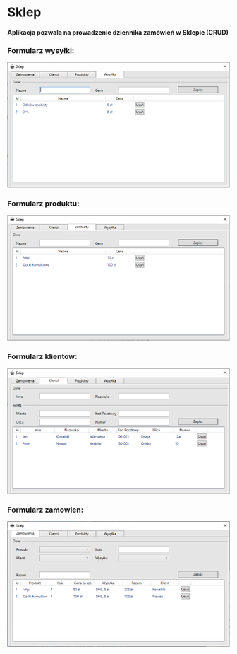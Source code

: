 # Sklep
#### Aplikacja pozwala na prowadzenie dziennika zamówień w Sklepie (CRUD)

### Formularz wysyłki: 
![Shipping](/Shop.WPF/assets/Shipping.png)

### Formularz produktu: 
![Product](/Shop.WPF/assets/Product.png)

### Formularz klientow: 
![Customer](/Shop.WPF/assets/Customer.png)

### Formularz zamowien: 
![Order](/Shop.WPF/assets/Order.png)